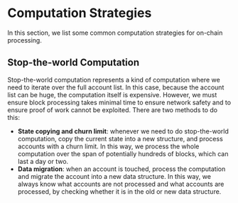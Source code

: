 # Computation Strategies

In this section, we list some common computation strategies for
on-chain processing.

## Stop-the-world Computation

Stop-the-world computation represents a kind of computation where we
need to iterate over the full account list. In this case, because the
account list can be huge, the computation itself is
expensive. However, we must ensure block processing takes minimal time
to ensure network safety and to ensure proof of work cannot be
exploited. There are two methods to do this:

* **State copying and churn limit**: whenever we need to do
  stop-the-world computation, copy the current state into a new
  structure, and process accounts with a churn limit. In this way, we
  process the whole computation over the span of potentially hundreds
  of blocks, which can last a day or two.
* **Data migration**: when an account is touched, process the
  computation and migrate the account into a new data structure. In
  this way, we always know what accounts are not processed and what
  accounts are processed, by checking whether it is in the old or new
  data structure.

